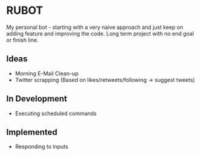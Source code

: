 # RUBOT

My personal bot - starting with a very naive approach and just keep on adding feature and improving the code. Long term project with no end goal or finish line.

## Ideas
   * Morning E-Mail Clean-up
   * Twitter scrapping (Based on likes/retweets/following -> suggest tweets)

## In Development
   * Executing scheduled commands

## Implemented
   * Responding to inputs